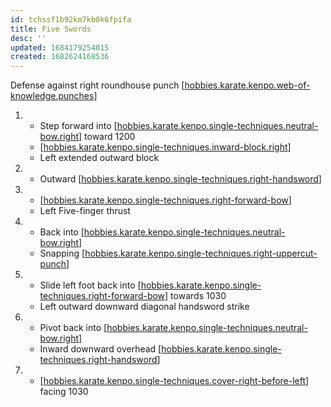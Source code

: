 ```yaml
---
id: tchssf1b92km7kb0k6fpifa
title: Five Swords
desc: ''
updated: 1684179254015
created: 1682624168536
---
```


Defense against right roundhouse punch
[[hobbies.karate.kenpo.web-of-knowledge.punches]]

1. - Step forward into [[hobbies.karate.kenpo.single-techniques.neutral-bow.right]] toward 1200
   - [[hobbies.karate.kenpo.single-techniques.inward-block.right]]
   - Left extended outward block
2. - Outward [[hobbies.karate.kenpo.single-techniques.right-handsword]]
3. - [[hobbies.karate.kenpo.single-techniques.right-forward-bow]]
   - Left Five-finger thrust
4. - Back into [[hobbies.karate.kenpo.single-techniques.neutral-bow.right]]
   - Snapping [[hobbies.karate.kenpo.single-techniques.right-uppercut-punch]]
5. - Slide left foot back into [[hobbies.karate.kenpo.single-techniques.right-forward-bow]] towards 1030
   - Left outward downward diagonal handsword strike
6. - Pivot back into [[hobbies.karate.kenpo.single-techniques.neutral-bow.right]]
   - Inward downward overhead [[hobbies.karate.kenpo.single-techniques.right-handsword]]
7. - [[hobbies.karate.kenpo.single-techniques.cover-right-before-left]] facing 1030



[//begin]: # "Autogenerated link references for markdown compatibility"
[hobbies.karate.kenpo.web-of-knowledge.punches]: ../web-of-knowledge/hobbies.karate.kenpo.web-of-knowledge.punches "Punches"
[hobbies.karate.kenpo.single-techniques.neutral-bow.right]: ../single-techniques/hobbies.karate.kenpo.single-techniques.neutral-bow.right "Right Neutral Bow"
[hobbies.karate.kenpo.single-techniques.inward-block.right]: ../single-techniques/hobbies.karate.kenpo.single-techniques.inward-block.right "Right Inward Block"
[hobbies.karate.kenpo.single-techniques.right-handsword]: ../single-techniques/hobbies.karate.kenpo.single-techniques.right-handsword "Right Handsword"
[hobbies.karate.kenpo.single-techniques.right-forward-bow]: ../single-techniques/hobbies.karate.kenpo.single-techniques.right-forward-bow "Right Forward Bow"
[hobbies.karate.kenpo.single-techniques.right-uppercut-punch]: ../single-techniques/hobbies.karate.kenpo.single-techniques.right-uppercut-punch "Right Uppercut Punch"
[hobbies.karate.kenpo.single-techniques.cover-right-before-left]: ../single-techniques/hobbies.karate.kenpo.single-techniques.cover-right-before-left "Cover Right before Left"
[//end]: # "Autogenerated link references"